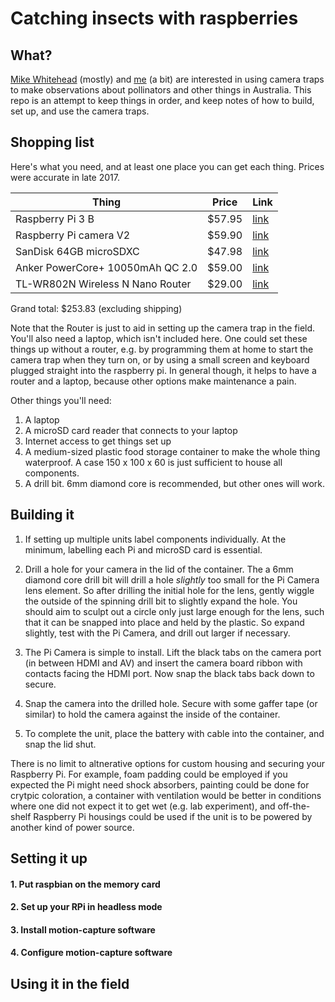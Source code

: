 # Catching insects with raspberries

## What?

[Mike Whitehead](https://michaelrwhitehead.wordpress.com/) (mostly) and [me](http://robertlanfear.com/) (a bit) are interested in using camera traps to make observations about pollinators and other things in Australia. This repo is an attempt to keep things in order, and keep notes of how to build, set up, and use the camera traps. 

## Shopping list

Here's what you need, and at least one place you can get each thing. Prices were accurate in late 2017. 

Thing | Price | Link
------------ | ------------- | -------------
Raspberry Pi 3 B | $57.95 | [link](https://www.littlebirdelectronics.com.au/raspberry-pi-3~38194)
Raspberry Pi camera V2 | $59.90 | [link](https://www.littlebirdelectronics.com.au/raspberry-pi-camera-board-v2-8-megapixels)
SanDisk 64GB microSDXC | $47.98 | [link](https://www.mwave.com.au/product/sandisk-64gb-extreme-microsdxc-uhsi-card-45mbs-ab52673?gclid=Cj0KCQjwg7HPBRDUARIsAMeR_0hD-Axpejh8nX-CrpZ7bEYesIIegPrurTqMBcV850F9jfABD0bgnBIaAoJxEALw_wcB)
Anker PowerCore+ 10050mAh QC 2.0 | $59.00 | [link](http://www.buzzgadgets.com.au/anker-powercore-plus-10050mah-portable-battery-charger-black.html?gclid=Cj0KCQjwg7HPBRDUARIsAMeR_0g6MQOVX5g0RElIYtw4LQTRVpH7G-pLAVSdR3GcaE7i3R-tefYY7_kaAtf1EALw_wcB)
TL-WR802N Wireless N Nano Router| $29.00 | [link](https://www.mwave.com.au/product/tplink-tlwr802n-300mbps-wireless-n-nano-router-ab64161?gclid=Cj0KCQjwg7HPBRDUARIsAMeR_0hcFvUOAFaheZYIzXz1Pkn0HBXFMVBssw69OmRT5FxTK9j_ZKP8kwIaAkWKEALw_wcB)

Grand total: $253.83 (excluding shipping)

Note that the Router is just to aid in setting up the camera trap in the field. You'll also need a laptop, which isn't included here. One could set these things up without a router, e.g. by programming them at home to start the camera trap when they turn on, or by using a small screen and keyboard plugged straight into the raspberry pi. In general though, it helps to have a router and a laptop, because other options make maintenance a pain.

Other things you'll need:

1. A laptop
2. A microSD card reader that connects to your laptop
3. Internet access to get things set up
4. A medium-sized plastic food storage container to make the whole thing waterproof. A case 150 x 100 x 60 is just sufficient to house all components.
5. A drill bit. 6mm diamond core is recommended, but other ones will work.

## Building it

1. If setting up multiple units label components individually. At the minimum, labelling each Pi and microSD card is essential. 

2. Drill a hole for your camera in the lid of the container. The a 6mm diamond core drill bit will drill a hole *slightly* too small for the Pi Camera lens element. So after drilling the initial hole for the lens, gently wiggle the outside of the spinning drill bit to slightly expand the hole. You should aim to sculpt out a circle only just large enough for the lens, such that it can be snapped into place and held by the plastic. So expand slightly, test with the Pi Camera, and drill out larger if necessary.

3. The Pi Camera is simple to install. Lift the black tabs on the camera port (in between HDMI and AV) and insert the camera board ribbon with contacts facing the HDMI port. Now snap the black tabs back down to secure. 

4. Snap the camera into the drilled hole. Secure with some gaffer tape (or similar) to hold the camera against the inside of the container. 

5. To complete the unit, place the battery with cable into the container, and snap the lid shut. 


There is no limit to altnerative options for custom housing and securing your Raspberry Pi. For example, foam padding could be employed if you expected the Pi might need shock absorbers, painting could be done for crytpic coloration, a container with ventilation would be better in conditions where one did not expect it to get wet (e.g. lab experiment), and off-the-shelf Raspberry Pi housings could be used if the unit is to be powered by another kind of power source. 



## Setting it up

#### 1. Put raspbian on the memory card
#### 2. Set up your RPi in headless mode
#### 3. Install motion-capture software
#### 4. Configure motion-capture software

## Using it in the field

